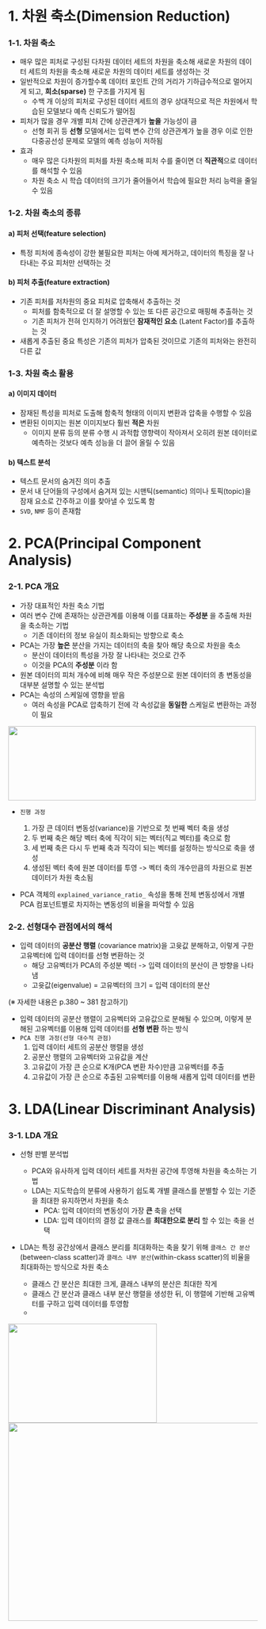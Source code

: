 # **1. 차원 축소(Dimension Reduction)**
### **1-1. 차원 축소**
- 매우 많은 피처로 구성된 다차원 데이터 세트의 차원을 축소해 새로운 차원의 데이터 세트의 차원을 축소해 새로운 차원의 데이터 세트를 생성하는 것
- 일반적으로 차원이 증가할수록 데이터 포인트 간의 거리가 기하급수적으로 멀어지게 되고, **희소(sparse)** 한 구조를 가지게 됨
  - 수백 개 이상의 피처로 구성된 데이터 세트의 경우 상대적으로 적은 차원에서 학습된 모델보다 예측 신뢰도가 떨어짐
- 피처가 많을 경우 개별 피처 간에 상관관계가 **높을** 가능성이 큼
  - 선형 회귀 등 **선형** 모델에서는 입력 변수 간의 상관관계가 높을 경우 이로 인한 다중공선성 문제로 모델의 예측 성능이 저하됨  
- 효과
  - 매우 많은 다차원의 피처를 차원 축소해 피처 수를 줄이면 더 **직관적**으로 데이터를 해석할 수 있음
  - 차원 축소 시 학습 데이터의 크기가 줄어들어서 학습에 필요한 처리 능력을 줄일 수 있음

### **1-2. 차원 축소의 종류**
#### **a) 피처 선택(feature selection)**  
- 특정 피처에 종속성이 강한 불필요한 피처는 아예 제거하고, 데이터의 특징을 잘 나타내는 주요 피처만 선택하는 것 
#### **b) 피처 추출(feature extraction)**  
- 기존 피처를 저차원의 중요 피처로 압축해서 추출하는 것
  - 피처를 함축적으로 더 잘 설명할 수 있는 또 다른 공간으로 매핑해 추출하는 것
  - 기존 피처가 전혀 인지하기 어려웠던 **잠재적인 요소** (Latent Factor)를 추출하는 것 
- 새롭게 추출된 중요 특성은 기존의 피처가 압축된 것이므로 기존의 피처와는 완전히 다른 값

### **1-3. 차원 축소 활용**
#### **a) 이미지 데이터**
- 잠재된 특성을 피처로 도출해 함축적 형태의 이미지 변환과 압축을 수행할 수 있음
- 변환된 이미지는 원본 이미지보다 훨씬 **적은** 차원
  - 이미지 분류 등의 분류 수행 시 과적합 영향력이 작아져서 오히려 원본 데이터로 예측하는 것보다 예측 성능을 더 끌어 올릴 수 있음 
#### **b) 텍스트 분석**
- 텍스트 문서의 숨겨진 의미 추출
- 문서 내 단어들의 구성에서 숨겨져 있는 시맨틱(semantic) 의미나 토픽(topic)을 잠재 요소로 간주하고 이를 찾아낼 수 있도록 함
- ```SVD```, ```NMF``` 등이 존재함


# **2. PCA(Principal Component Analysis)**
### **2-1. PCA 개요**
- 가장 대표적인 차원 축소 기법
- 여러 변수 간에 존재하는 상관관계를 이용해 이를 대표하는 **주성분** 을 추출해 차원을 축소하는 기법
  - 기존 데이터의 정보 유실이 최소화되는 방향으로 축소
- PCA는 가장 **높은** 분산을 가지는 데이터의 축을 찾아 해당 축으로 차원을 축소
  - 분산이 데이터의 특성을 가장 잘 나타내는 것으로 간주
  - 이것을 PCA의 **주성분** 이라 함   
- 원본 데이터의 피처 개수에 비해 매우 작은 주성분으로 원본 데이터의 총 변동성을 대부분 설명할 수 있는 분석법
- PCA는 속성의 스케일에 영향을 받음
  - 여러 속성을 PCA로 압축하기 전에 각 속성값을 **동일한** 스케일로 변환하는 과정이 필요 

<img src = "https://github.com/chasubeen/ESAA_8th_YB/assets/98953721/e0b89c02-52b5-4ae9-b85e-6df350175e6c" width = 500 height = 150>

- ```진행 과정```
  1. 가장 큰 데이터 변동성(variance)을 기반으로 첫 번째 벡터 축을 생성
  2. 두 번째 축은 해당 벡터 축에 직각이 되는 벡터(직교 벡터)를 축으로 함
  3. 세 번째 축은 다시 두 번째 축과 직각이 되는 벡터를 설정하는 방식으로 축을 생성
  4. 생성된 벡터 축에 원본 데이터를 투영 -> 벡터 축의 개수만큼의 차원으로 원본 데이터가 차원 축소됨

- PCA 객체의 ```explained_variance_ratio_``` 속성을 통해 전체 변동성에서 개별 PCA 컴포넌트별로 차지하는 변동성의 비율을 파악할 수 있음


### **2-2. 선형대수 관점에서의 해석**
- 입력 데이터의 **공분산 행렬** (covariance matrix)을 고윳값 분해하고, 이렇게 구한 고유벡터에 입력 데이터를 선형 변환하는 것
  - 해당 고유벡터가 PCA의 주성분 벡터 -> 입력 데이터의 분산이 큰 방향을 나타냄
  - 고윳값(eigenvalue) = 고유벡터의 크기 = 입력 데이터의 분산  
 
(※ 자세한 내용은 p.380 ~ 381 참고하기)  

- 입력 데이터의 공분산 행렬이 고유벡터와 고유값으로 분해될 수 있으며, 이렇게 분해된 고유벡터를 이용해 입력 데이터를 **선형 변환** 하는 방식
- ```PCA 진행 과정(선형 대수적 관점)```
  1. 입력 데이터 세트의 공분산 행렬을 생성
  2. 공분산 행렬의 고유벡터와 고유값을 계산
  3. 고유값이 가장 큰 순으로 K개(PCA 변환 차수)만큼 고유벡터를 추출
  4. 고유값이 가장 큰 순으로 추출된 고유벡터를 이용해 새롭게 입력 데이터를 변환
  
  
# **3. LDA(Linear Discriminant Analysis)**

### **3-1. LDA 개요**
- 선형 판별 분석법
  - PCA와 유사하게 입력 데이터 세트를 저차원 공간에 투영해 차원을 축소하는 기법
  - LDA는 지도학습의 분류에 사용하기 쉽도록 개별 클래스를 분별할 수 있는 기준을 최대한 유지하면서 차원을 축소
    - PCA: 입력 데이터의 변동성이 가장 **큰** 축을 선택
    - LDA: 입력 데이터의 결정 값 클래스를 **최대한으로 분리** 할 수 있는 축을 선택

- LDA는 특정 공간상에서 클래스 분리를 최대화하는 축을 찾기 위해 ```클래스 간 분산```(between-class scatter)과 ```클래스 내부 분산```(within-ckass scatter)의 비율을 최대화하는 방식으로 차원 축소
  - 클래스 간 분산은 최대한 크게, 클래스 내부의 분산은 최대한 작게
  - 클래스 간 분산과 클래스 내부 분산 행렬을 생성한 뒤, 이 행렬에 기반해 고유벡터를 구하고 입력 데이터를 투영함
  - 

<img src = "https://github.com/chasubeen/ESAA_8th_YB/assets/98953721/8b638691-6f16-4344-93c9-08adccac9768" width = 300 height = 200>

<img src = "https://github.com/chasubeen/ESAA_8th_YB/assets/98953721/c9963588-18ec-40e4-8cdc-6ef0e1121fce" width = 700 height = 400>


























































